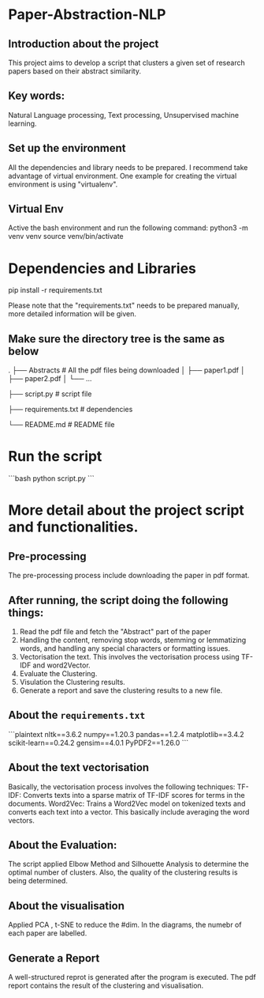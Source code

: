 # Paper-Abstraction-NLP

## Introduction about the project 
This project aims to develop a script that clusters a given set of research papers based on their abstract similarity.

## Key words:
Natural Language processing, Text processing, Unsupervised machine learning. 

## Set up the environment
All the dependencies and library needs to be prepared. I recommend take advantage of virtual environment. 
One example for creating the virtual environment is using "virtualenv".

## Virtual Env
Active the bash environment and run the following command:
python3 -m venv venv
source venv/bin/activate



# Dependencies and Libraries
pip install -r requirements.txt 

Please note that the "requirements.txt" needs to be prepared manually, more detailed information will be given.

## Make sure the directory tree is the same as below


.
├── Abstracts                  # All the pdf files being downloaded
│   ├── paper1.pdf
│   ├── paper2.pdf
│   └── ...


 ├── script.py                  # script file

 ├── requirements.txt           # dependencies

 └── README.md                  # README file

# Run the script
\`\`\`bash
python script.py
\`\`\`


# More detail about the project script and functionalities.

## Pre-processing
The pre-processing process include downloading the paper in pdf format. 

## After running, the script doing the following things: 
1. Read the pdf file and fetch the "Abstract" part of the paper
2. Handling the content, removing stop words, stemming or lemmatizing words, and handling any special characters or formatting issues.
3. Vectorisation the text. This involves the vectorisation process using TF-IDF and word2Vector.
4. Evaluate the Clustering.
5. Visulation the Clustering results.
6. Generate a report and save the clustering results to a new file.


## About the `requirements.txt`
\`\`\`plaintext
nltk==3.6.2
numpy==1.20.3
pandas==1.2.4
matplotlib==3.4.2
scikit-learn==0.24.2
gensim==4.0.1
PyPDF2==1.26.0
\`\`\`


## About the text vectorisation
Basically, the vectorisation process involves the following techniques:     TF-IDF: Converts texts into a sparse matrix of TF-IDF scores for terms in the documents.
Word2Vec: Trains a Word2Vec model on tokenized texts and converts each text into a vector. This basically include averaging the word vectors.

## About the Evaluation:
The script applied Elbow Method and Silhouette Analysis to determine the optimal number of clusters. Also, the quality of the clustering results is being determined. 

## About the visualisation
Applied PCA , t-SNE to reduce the #dim. In the diagrams, the numebr of each paper are labelled. 

## Generate a Report
A well-structured reprot is generated after the program is executed.
The pdf report contains the result of the clustering and visualisation. 


